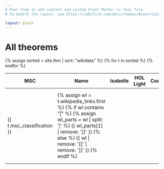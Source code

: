```yaml
---
# Feel free to add content and custom Front Matter to this file.
# To modify the layout, see https://jekyllrb.com/docs/themes/#overriding-theme-defaults

layout: plain
---
```


# All theorems

<table class="display datatable" data-order-columns="[1]">
    <thead>
        <tr>
            <th>MSC</th>
            <th>Name</th>
            <th>Isabelle</th>
            <th>HOL Light</th>
            <th>Coq</th>
            <th>Lean</th>
            <th>Metamath</th>
            <th>Mizar</th>
        </tr>
    </thead>
    <tbody>
        {% assign sorted = site.thm | sort: "wikidata" %}
        {% for t in sorted %}
            <tr>
                <td><span title="{{ site.data.msc[t.msc_classification] }}">{{ t.msc_classification }}</span></td>
                <td>
                    {% assign wl = t.wikipedia_links.first %}
                    {% if wl contains "|" %}
                        {% assign wl_parts = wl | split: '|' %}
                        {{ wl_parts[1] | remove: ']]' }}
                    {% else %}
                        {{ wl | remove: '[[' | remove: ']]' }}
                    {% endif %}
                </td>
                <td></td>
                <td></td>
                <td></td>
                <td>
                    {% if t.lean %}
                        {% for f in t.lean %}
                            <a href="{{ f.url }}">{{ f.library }}</a>
                        {% endfor %}
                    {% endif %}
                </td>
                <td></td>
                <td></td>
            </tr>
        {% endfor %}
    </tbody>
</table>
